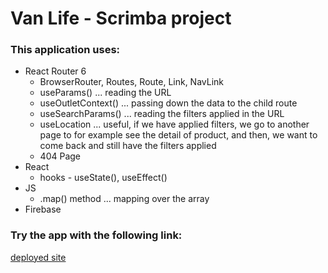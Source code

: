 # Van Life - Scrimba project

### This application uses:
- React Router 6
  - BrowserRouter, Routes, Route, Link, NavLink
  - useParams() ... reading the URL
  - useOutletContext() ... passing down the data to the child route 
  - useSearchParams() ... reading the filters applied in the URL
  - useLocation ... useful, if we have applied filters, we go to another page to for example see the detail of product, and then, we want to come back and still have the filters applied
  - 404 Page
- React
  - hooks - useState(), useEffect()
- JS
  - .map() method ... mapping over the array
- Firebase

### Try the app with the following link:
[deployed site](https://jan-blaska-scrimba-react-vanlife.netlify.app/)
